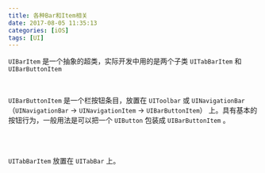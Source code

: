 ```yaml
---
title: 各种Bar和Item相关
date: 2017-08-05 11:35:13
categories: [iOS]
tags: [UI]
---
```


`UIBarItem` 是一个抽象的超类，实际开发中用的是两个子类 `UITabBarItem` 和 `UIBarButtonItem` 

<br>

`UIBarButtonItem` 是一个栏按钮条目，放置在 `UIToolbar` 或 `UINavigationBar`（`UINavigationBar` -> `UINavigationItem` -> `UIBarButtonItem`） 上。具有基本的按钮行为，一般用法是可以把一个 `UIButton` 包装成 `UIBarButtonItem` 。

<br>
<br>

`UITabBarItem` 放置在 `UITabBar` 上。

